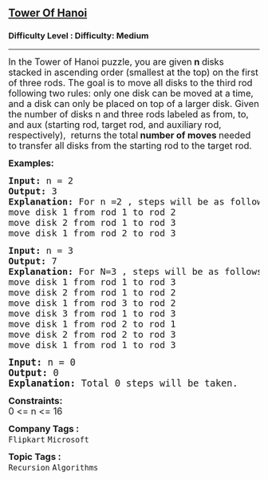 <h2><a href="https://www.geeksforgeeks.org/problems/tower-of-hanoi-1587115621/1?page=3&category=Recursion,Backtracking&sortBy=difficulty">Tower Of Hanoi</a></h2><h3>Difficulty Level : Difficulty: Medium</h3><hr><div class="problems_problem_content__Xm_eO"><p><span style="font-size: 18px;">In the Tower of Hanoi puzzle, you are given<strong> n </strong>disks stacked in ascending order (smallest at the top) on the first of three rods. The goal is to move all disks to the third rod following two rules: only one disk can be moved at a time, and a disk can only be placed on top of a larger disk. Given the number of disks n and three rods labeled as from, to, and aux (starting rod, target rod, and auxiliary rod, respectively),&nbsp; returns the total<strong> number of moves </strong>needed to transfer all disks from the starting rod to the target rod.</span></p>
<p><span style="font-size: 18px;"><strong>Examples:</strong></span></p>
<pre><span style="font-size: 18px;"><strong>Input: </strong>n = 2
<strong>Output: </strong>3<strong>
Explanation: </strong>For n =2 , steps will be as follows in the example and total 3 steps will be taken.<br></span><span style="font-size: 18px;">move disk 1 from rod 1 to rod 2<br></span><span style="font-size: 18px;">move disk 2 from rod 1 to rod 3<br>move disk 1 from rod 2 to rod 3<br></span></pre>
<pre><span style="font-size: 18px;"><strong>Input: </strong>n = 3
<strong>Output: </strong>7<strong>
Explanation: </strong>For N=3 , steps will be as follows in the example and total 7 steps will be taken.<br>move disk 1 from rod 1 to rod 3<br>move disk 2 from rod 1 to rod 2<br>move disk 1 from rod 3 to rod 2<br>move disk 3 from rod 1 to rod 3<br>move disk 1 from rod 2 to rod 1<br>move disk 2 from rod 2 to rod 3<br>move disk 1 from rod 1 to rod 3<br></span></pre>
<pre><span style="font-size: 14pt;"><strong>Input: </strong>n = 0
<strong>Output: </strong>0<strong>
Explanation: </strong>Total 0 steps will be taken.</span></pre>
<p><strong><span style="font-size: 18px;">Constraints:</span></strong><br><span style="font-size: 18px;">0 &lt;= n &lt;= 16</span></p></div><p><span style=font-size:18px><strong>Company Tags : </strong><br><code>Flipkart</code>&nbsp;<code>Microsoft</code>&nbsp;<br><p><span style=font-size:18px><strong>Topic Tags : </strong><br><code>Recursion</code>&nbsp;<code>Algorithms</code>&nbsp;